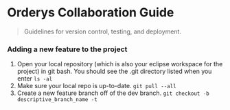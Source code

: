 # Orderys Collaboration Guide
> Guidelines for version control, testing, and deployment.

### Adding a new feature to the project
1. Open your local repository (which is also your eclipse workspace for the project) in git bash. You should see the .git directory listed when you enter
`ls -al`
2. Make sure your local repo is up-to-date.
`git pull --all`
3. Create a new feature branch off of the dev branch.
`git checkout -b descriptive_branch_name -t `